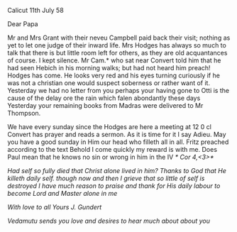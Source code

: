  Calicut 11th July 58

Dear Papa

Mr and Mrs Grant with their neveu Campbell paid back their visit; nothing as yet to let one judge of their inward life. Mrs Hodges has always so much to talk that there is but little room left for others, as they are old acquantances of course. I kept silence. Mr Cam.<pbell>* who sat near Convert told him that he had seen Hebich in his morning walks; but had not heard him preach! Hodges has come. He looks very red and his eyes turning curiously if he was not a christian one would suspect soberness or rather want of it. Yesterday we had no letter from you perhaps your having gone to Otti is the cause of the delay ore the rain which falen abondantly these days Yesterday your remaining books from Madras were delivered to Mr Thompson.

We have every sunday since the Hodges are here a meeting at 12 0 cl Convert has prayer and reads a sermon. As it is time for it I say Adieu. May you have a good sunday in Him our head who filleth all in all. Fritz preached according to the text Behold I come quickly my reward is with me. 
Does Paul mean that he knows no sin or wrong in him in the IV <I>* Cor 4,<3>*

Had self so fully died that Christ alone lived in him? Thanks to God that He killeth daily self. though now and then I grieve that so little of self is destroyed I have much reason to praise and thank for His daily labour to become Lord and Master alone in me

With love to all
 Yours J. Gundert

Vedamutu sends you love and desires to hear much about about you 
